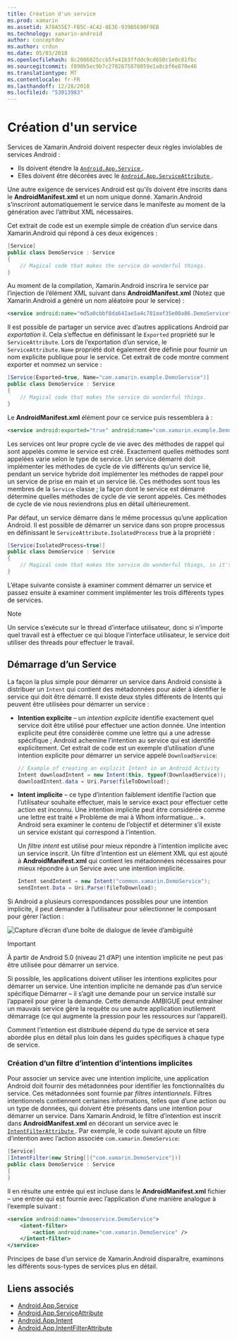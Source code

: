```yaml
---
title: Création d'un service
ms.prod: xamarin
ms.assetid: A78A55E7-FB5C-4C42-8E3E-939B5E98F9EB
ms.technology: xamarin-android
author: conceptdev
ms.author: crdun
ms.date: 05/03/2018
ms.openlocfilehash: 8c2086025ccb5fe41b3ffddc9cd650c1e0c81fbc
ms.sourcegitcommit: f890b5ec9b7c2702875070859e1a8cbf6e870e46
ms.translationtype: MT
ms.contentlocale: fr-FR
ms.lasthandoff: 12/28/2018
ms.locfileid: "53813983"
---
```

# <a name="creating-a-service"></a>Création d'un service

Services de Xamarin.Android doivent respecter deux règles inviolables de services Android :

* Ils doivent étendre la [ `Android.App.Service` ](https://developer.xamarin.com/api/type/Android.App.Service/).
* Elles doivent être décorées avec le [ `Android.App.ServiceAttribute` ](https://developer.xamarin.com/api/type/Android.App.ServiceAttribute/).

Une autre exigence de services Android est qu’ils doivent être inscrits dans le **AndroidManifest.xml** et un nom unique donné. Xamarin.Android s’inscriront automatiquement le service dans le manifeste au moment de la génération avec l’attribut XML nécessaires.

Cet extrait de code est un exemple simple de création d’un service dans Xamarin.Android qui répond à ces deux exigences :  

```csharp
[Service]
public class DemoService : Service
{
    // Magical code that makes the service do wonderful things.
}
```

Au moment de la compilation, Xamarin.Android inscrira le service par l’injection de l’élément XML suivant dans **AndroidManifest.xml** (Notez que Xamarin.Android a généré un nom aléatoire pour le service) :

```xml
<service android:name="md5a0cbbf8da641ae5a4c781aaf35e00a86.DemoService" />
```

Il est possible de partager un service avec d’autres applications Android par _exportation_ il. Cela s’effectue en définissant le `Exported` propriété sur le `ServiceAttribute`. Lors de l’exportation d’un service, le `ServiceAttribute.Name` propriété doit également être définie pour fournir un nom explicite publique pour le service. Cet extrait de code montre comment exporter et nommez un service :

```csharp
[Service(Exported=true, Name="com.xamarin.example.DemoService")]
public class DemoService : Service
{
    // Magical code that makes the service do wonderful things.
}
```

Le **AndroidManifest.xml** élément pour ce service puis ressemblera à :

```xml
<service android:exported="true" android:name="com.xamarin.example.DemoService" />
```

Les services ont leur propre cycle de vie avec des méthodes de rappel qui sont appelés comme le service est créé. Exactement quelles méthodes sont appelées varie selon le type de service. Un service démarré doit implémenter les méthodes de cycle de vie différents qu’un service lié, pendant un service hybride doit implémenter les méthodes de rappel pour un service de prise en main et un service lié. Ces méthodes sont tous les membres de la `Service` classe ; la façon dont le service est démarré détermine quelles méthodes de cycle de vie seront appelés. Ces méthodes de cycle de vie nous reviendrons plus en détail ultérieurement.

Par défaut, un service démarre dans le même processus qu’une application Android. Il est possible de démarrer un service dans son propre processus en définissant le `ServiceAttribute.IsolatedProcess` true à la propriété :

```csharp
[Service(IsolatedProcess=true)]
public class DemoService : Service
{
    // Magical code that makes the service do wonderful things, in it's own process!
}
```

L’étape suivante consiste à examiner comment démarrer un service et passez ensuite à examiner comment implémenter les trois différents types de services.

> [!NOTE]
> Un service s’exécute sur le thread d’interface utilisateur, donc si n’importe quel travail est à effectuer ce qui bloque l’interface utilisateur, le service doit utiliser des threads pour effectuer le travail.

## <a name="starting-a-service"></a>Démarrage d’un Service

La façon la plus simple pour démarrer un service dans Android consiste à distribuer un `Intent` qui contient des métadonnées pour aider à identifier le service qui doit être démarré. Il existe deux styles différents de Intents qui peuvent être utilisées pour démarrer un service :

-   **Intention explicite** &ndash; un _intention explicite_ identifie exactement quel service doit être utilisé pour effectuer une action donnée. Une intention explicite peut être considérée comme une lettre qui a une adresse spécifique ; Android achemine l’intention au service qui est identifié explicitement. Cet extrait de code est un exemple d’utilisation d’une intention explicite pour démarrer un service appelé `DownloadService`:

    ```csharp
    // Example of creating an explicit Intent in an Android Activity
    Intent downloadIntent = new Intent(this, typeof(DownloadService));
    downloadIntent.data = Uri.Parse(fileToDownload);
    ```

-   **Intent implicite** &ndash; ce type d’intention faiblement identifie l’action que l’utilisateur souhaite effectuer, mais le service exact pour effectuer cette action est inconnu. Une intention implicite peut être considérée comme une lettre est traité « Problème de mai à Whom informatique... ».
    Android sera examiner le contenu de l’objectif et déterminer s’il existe un service existant qui correspond à l’intention.

    Un _filtre intent_ est utilisé pour mieux répondre à l’intention implicite avec un service inscrit. Un filtre d’intention est un élément XML qui est ajouté à **AndroidManifest.xml** qui contient les métadonnées nécessaires pour mieux répondre à un Service avec une intention implicite.

    ```csharp
    Intent sendIntent = new Intent("common.xamarin.DemoService");
    sendIntent.Data = Uri.Parse(fileToDownload);
    ```

Si Android a plusieurs correspondances possibles pour une intention implicite, il peut demander à l’utilisateur pour sélectionner le composant pour gérer l’action :

![Capture d’écran d’une boîte de dialogue de levée d’ambiguïté](images/creating-a-service-01.png "capture d’écran d’une boîte de dialogue de levée d’ambiguïté")

> [!IMPORTANT]
> À partir de Android 5.0 (niveau 21 d’AP) une intention implicite ne peut pas être utilisée pour démarrer un service.

Si possible, les applications doivent utiliser les intentions explicites pour démarrer un service. Une intention implicite ne demande pas d’un service spécifique Démarrer &ndash; il s’agit une demande pour un service installé sur l’appareil pour gérer la demande. Cette demande AMBIGUE peut entraîner un mauvais service gère la requête ou une autre application inutilement démarrage (ce qui augmente la pression pour les ressources sur l’appareil).

Comment l’intention est distribuée dépend du type de service et sera abordée plus en détail plus loin dans les guides spécifiques à chaque type de service.


### <a name="creating-an-intent-filter-for-implicit-intents"></a>Création d’un filtre d’intention d’intentions implicites

Pour associer un service avec une intention implicite, une application Android doit fournir des métadonnées pour identifier les fonctionnalités du service. Ces métadonnées sont fournie par _filtres intentionnels_. Filtres intentionnels contiennent certaines informations, telles que d’une action ou un type de données, qui doivent être présents dans une intention pour démarrer un service. Dans Xamarin.Android, le filtre d’intention est inscrit dans **AndroidManifest.xml** en décorant un service avec le [ `IntentFilterAttribute` ](https://developer.xamarin.com/api/type/Android.App.IntentFilterAttribute/). Par exemple, le code suivant ajoute un filtre d’intention avec l’action associée `com.xamarin.DemoService`:

```csharp
[Service]
[IntentFilter(new String[]{"com.xamarin.DemoService"})]
public class DemoService : Service
{
}
```

Il en résulte une entrée qui est incluse dans le **AndroidManifest.xml** fichier &ndash; une entrée qui est fournie avec l’application d’une manière analogue à l’exemple suivant :

```xml
<service android:name="demoservice.DemoService">
    <intent-filter>
        <action android:name="com.xamarin.DemoService" />
    </intent-filter>
</service>
```

Principes de base d’un service de Xamarin.Android disparaître, examinons les différents sous-types de services plus en détail.


## <a name="related-links"></a>Liens associés

- [Android.App.Service](https://developer.xamarin.com/api/type/Android.App.Service/)
- [Android.App.ServiceAttribute](https://developer.xamarin.com/api/type/Android.App.ServiceAttribute/)
- [Android.App.Intent](https://developer.xamarin.com/api/type/Android.Content.Intent/)
- [Android.App.IntentFilterAttribute](https://developer.xamarin.com/api/type/Android.App.IntentFilterAttribute/)
